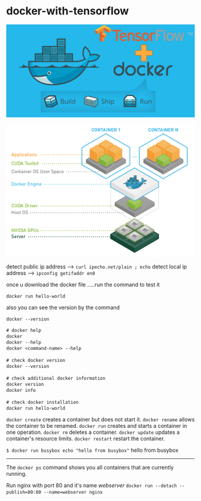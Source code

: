 # docker-with-tensorflow


![docker](wiki/docker.png)

![Edit This](wiki/tensorflow-layers.png)

detect public ip address --> `curl ipecho.net/plain ; echo`
detect local ip address --> `ipconfig getifaddr en0`



once u download the docker file .....run the command to test it 
```
docker run hello-world
```

also you can see the version by the command 
```
docker --version
```

```
# docker help 
docker
docker --help
docker <command-name> --help

# check docker version
docker --version

# check additional docker information
docker version
docker info

# check docker installation
docker run hello-world
```


`docker create` creates a container but does not start it.
`docker rename` allows the container to be renamed.
`docker run` creates and starts a container in one operation.
`docker rm` deletes a container.
`docker update` updates a container's resource limits.
`docker restart` restart the container.

`$ docker run busybox echo "hello from busybox"` 
hello from busybox


----------------

The `docker ps` command shows you all containers that are currently running.

Run nginx with port 80 and it's name *webserver* 
`docker run --detach --publish=80:80 --name=webserver nginx`